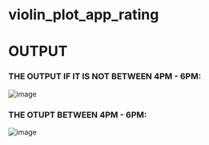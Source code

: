# violin_plot_app_rating

# OUTPUT

### THE OUTPUT IF IT IS NOT BETWEEN 4PM - 6PM:
![image](https://github.com/user-attachments/assets/0f24d3bf-3ded-4f80-80b5-6d60c929d71b)

### THE OTUPT BETWEEN 4PM - 6PM:

![image](https://github.com/user-attachments/assets/a7b5d3b0-0376-47ce-b955-b2eca3355437)



